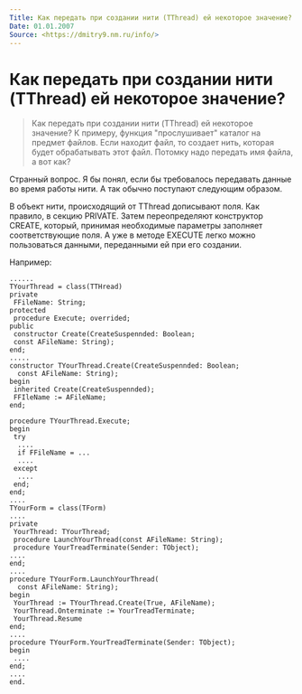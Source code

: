 ```yaml
---
Title: Как передать при создании нити (TThread) ей некоторое значение?
Date: 01.01.2007
Source: <https://dmitry9.nm.ru/info/>
---
```



Как передать при создании нити (TThread) ей некоторое значение?
===============================================================

> Как передать при создании нити (TThread) ей некоторое значение?
> К примеру, функция "прослушивает" каталог на предмет файлов. Если
> находит файл, то создает нить, которая будет обрабатывать этот файл.
> Потомку надо передать имя файла, а вот как?

Странный вопрос. Я бы понял, если бы требовалось передавать данные во
время работы нити. А так обычно поступают следующим образом.

В объект нити, происходящий от TThread дописывают поля. Как правило, в
секцию PRIVATE. Затем переопределяют конструктор CREATE, который,
принимая необходимые параметры заполняет соответствующие поля. А уже в
методе EXECUTE легко можно пользоваться данными, переданными ей при его
создании.

Например:

    ......
    TYourThread = class(TTHread)
    private
     FFileName: String;
    protected
     procedure Execute; overrided;
    public
     constructor Create(CreateSuspennded: Boolean;
     const AFileName: String);
    end;
    .....
    constructor TYourThread.Create(CreateSuspennded: Boolean;
      const AFileName: String);
    begin
     inherited Create(CreateSuspennded);
     FFIleName := AFileName;
    end;
     
    procedure TYourThread.Execute;
    begin
     try
      ....
      if FFileName = ...
      ....
     except
      ....
     end;
    end;
    ....
    TYourForm = class(TForm)
    ....
    private
     YourThread: TYourThread;
     procedure LaunchYourThread(const AFileName: String);
     procedure YourTreadTerminate(Sender: TObject);
    ....
    end;
    ....
    procedure TYourForm.LaunchYourThread(
      const AFileName: String);
    begin
     YourThread := TYourThread.Create(True, AFileName);
     YourThread.Onterminate := YourTreadTerminate;
     YourThread.Resume
    end;
    ....
    procedure TYourForm.YourTreadTerminate(Sender: TObject);
    begin
     ....
    end;
    ....
    end.

